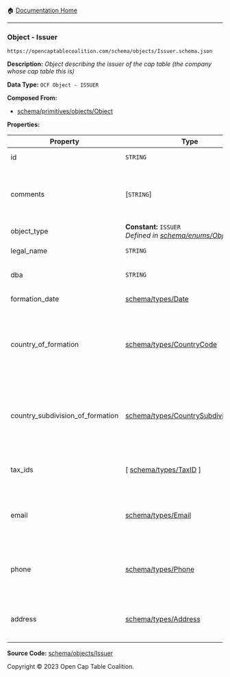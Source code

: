 :house: [Documentation Home](/README.md)

---

### Object - Issuer

`https://opencaptablecoalition.com/schema/objects/Issuer.schema.json`

**Description:** _Object describing the issuer of the cap table (the company whose cap table this is)_

**Data Type:** `OCF Object - ISSUER`

**Composed From:**

- [schema/primitives/objects/Object](/docs/schema/primitives/objects/Object.md)

**Properties:**

| Property                         | Type                                                                                                | Description                                                                     | Required   |
| -------------------------------- | --------------------------------------------------------------------------------------------------- | ------------------------------------------------------------------------------- | ---------- |
| id                               | `STRING`                                                                                            | Identifier for the object                                                       | `REQUIRED` |
| comments                         | [`STRING`]                                                                                          | Unstructured text comments related to and stored for the object                 | -          |
| object_type                      | **Constant:** `ISSUER`</br>_Defined in [schema/enums/ObjectType](/docs/schema/enums/ObjectType.md)_ | Object type field                                                               | `REQUIRED` |
| legal_name                       | `STRING`                                                                                            | Legal name of the issuer                                                        | `REQUIRED` |
| dba                              | `STRING`                                                                                            | Doing Business As name                                                          | -          |
| formation_date                   | [schema/types/Date](/docs/schema/types/Date.md)                                                     | Date of formation                                                               | `REQUIRED` |
| country_of_formation             | [schema/types/CountryCode](/docs/schema/types/CountryCode.md)                                       | The country where the issuer company was legally formed (ISO 3166-1 alpha-2)    | `REQUIRED` |
| country_subdivision_of_formation | [schema/types/CountrySubdivisionCode](/docs/schema/types/CountrySubdivisionCode.md)                 | The state, province, or subdivision where the issuer company was legally formed | -          |
| tax_ids                          | [ [schema/types/TaxID](/docs/schema/types/TaxID.md) ]                                               | The tax ids for this issuer company                                             | -          |
| email                            | [schema/types/Email](/docs/schema/types/Email.md)                                                   | A work email that the issuer company can be reached at                          | -          |
| phone                            | [schema/types/Phone](/docs/schema/types/Phone.md)                                                   | A phone number that the issuer company can be reached at                        | -          |
| address                          | [schema/types/Address](/docs/schema/types/Address.md)                                               | The headquarters address of the issuing company                                 | -          |

**Source Code:** [schema/objects/Issuer](/schema/objects/Issuer.schema.json)

Copyright © 2023 Open Cap Table Coalition.
